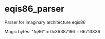# eqis86_parser
Parser for imaginary architecture eqis86

Magic bytes: "fq86" = 0x36387166 = 66713836
